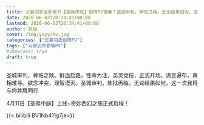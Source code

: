 ```yaml
---
title: 云裳羽衣全新章节【圣赎中庭】剧情PV首曝！圣城审判，神佑之赎。无论结果如何，这一次我将与你并肩同行
date: 2020-06-03T20:34:41+08:00
lastmod: 2020-06-03T20:34:41+08:00
author: 佩瑶
cover: /img/ysyy/kv.jpg
categories: ["云裳羽衣剧情PV"]
tags: ["云裳羽衣剧情PV"]
#showcase: true
draft: true
---
```

圣城审判，神佑之赎。鲜血启路，性命为注，英灵竞技，正式开场。谎言遍布，真相难寻。欲念冲突，理智湮灭。圣城审判，炼狱再临。无论结果如何，这一次我将与你并肩同行

<!--more-->

4月11日【圣赎中庭】上线~奇妙西幻之旅正式启程！

{{< bilibili BV1Nb411g7je>}}
